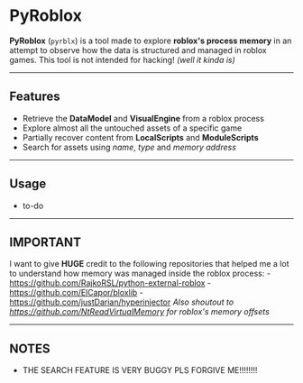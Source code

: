 #  PyRoblox

**PyRoblox** (`pyrblx`) is a tool made to explore **roblox's process memory** in an attempt to observe how the data is structured and managed in roblox games.
This tool is not intended for hacking!
*(well it kinda is)*

---

## Features
  - Retrieve the **DataModel** and **VisualEngine** from a roblox process
  - Explore almost all the untouched assets of a specific game
  - Partially recover content from **LocalScripts** and **ModuleScripts**
  - Search for assets using *name*, *type* and *memory address*

---

## Usage
  - to-do

---

## IMPORTANT
  I want to give **HUGE** credit to the following repositories that helped me a lot to understand how memory was managed inside the roblox process:
    - https://github.com/RajkoRSL/python-external-roblox
    - https://github.com/ElCapor/bloxlib
    - https://github.com/justDarian/hyperinjector
  *Also shoutout to https://github.com/NtReadVirtualMemory for roblox's memory offsets*

---

## NOTES
  - THE SEARCH FEATURE IS VERY BUGGY PLS FORGIVE ME!!!!!!!!
